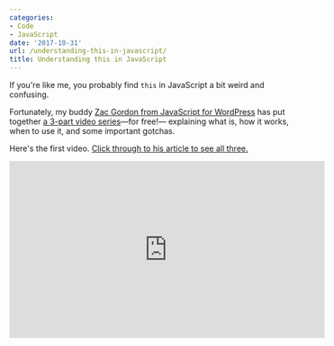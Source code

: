 ```yaml
---
categories:
- Code
- JavaScript
date: '2017-10-31'
url: /understanding-this-in-javascript/
title: Understanding this in JavaScript
---
```


If you're like me, you probably find `this` in JavaScript a bit weird and confusing.

Fortunately, my buddy [Zac Gordon from JavaScript for WordPress](https://javascriptforwp.com/) has put together [a 3-part video series](https://javascriptforwp.com/this-introduction/)&mdash;for free!&mdash; explaining what is, how it works, when to use it, and some important gotchas.

Here's the first video. [Click through to his article to see all three.](https://javascriptforwp.com/this-introduction/)

<iframe width="560" height="315" src="https://www.youtube.com/embed/2qMKjWf1KdE?rel=0" frameborder="0" allowfullscreen></iframe>